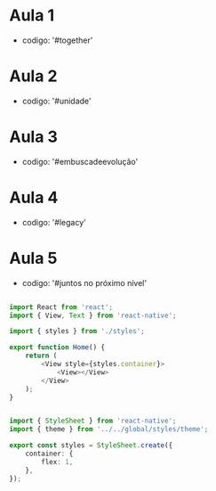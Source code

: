# Aula 1

- codigo: '#together'

# Aula 2

- codigo: '#unidade'

# Aula 3

- codigo: '#embuscadeevolução'

# Aula 4

- codigo: '#legacy'

# Aula 5

- codigo: '#juntos no próximo nível'

```typescript

import React from 'react';
import { View, Text } from 'react-native';

import { styles } from './styles';

export function Home() {
    return (
        <View style={styles.container}>
            <View></View>
        </View>
    );
}


import { StyleSheet } from 'react-native';
import { theme } from '../../global/styles/theme';

export const styles = StyleSheet.create({
    container: {
        flex: 1,
    },
});


```
